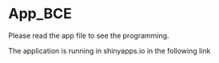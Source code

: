 # App_BCE

Please read the app file to see the programming. 

The application is running in shinyapps.io in the following link 
